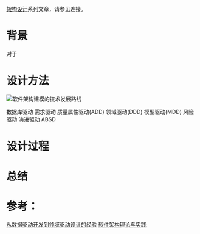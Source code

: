 [架构设计](https://www.jianshu.com/p/6131562f93b7)系列文章，请参见连接。

# 背景

对于

# 设计方法

![软件架构建模的技术发展路线](https://upload-images.jianshu.io/upload_images/2454595-e03bb0db72ab1963.png?imageMogr2/auto-orient/strip%7CimageView2/2/w/1240)

数据库驱动
需求驱动
质量属性驱动(ADD)
领域驱动(DDD)
模型驱动(MDD)
风险驱动
演进驱动
ABSD

# 设计过程

# 总结

# 参考：
[从数据驱动开发到领域驱动设计的经验](https://www.infoq.cn/article/2013/10/data-driven-to-ddd)
[软件架构理论与实践](http://images.china-pub.com/ebook8055001-8060000/8057273/ch01.pdf)
